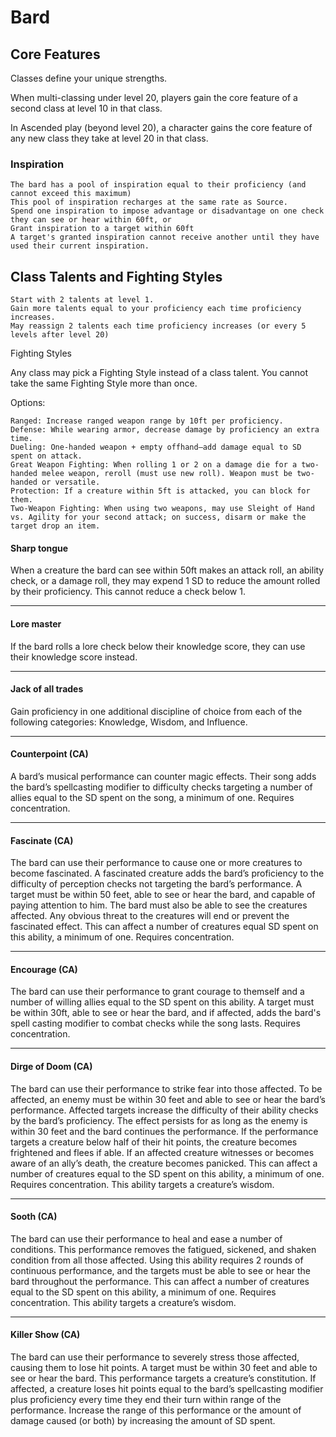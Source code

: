 # Bard

## Core Features

Classes define your unique strengths.

When multi-classing under level 20, players gain the core feature of a second class at level 10 in that class.

In Ascended play (beyond level 20), a character gains the core feature of any new class they take at level 20 in that class.

### Inspiration

    The bard has a pool of inspiration equal to their proficiency (and cannot exceed this maximum)
    This pool of inspiration recharges at the same rate as Source.
    Spend one inspiration to impose advantage or disadvantage on one check they can see or hear within 60ft, or
    Grant inspiration to a target within 60ft
    A target's granted inspiration cannot receive another until they have used their current inspiration.


## Class Talents and Fighting Styles

    Start with 2 talents at level 1.
    Gain more talents equal to your proficiency each time proficiency increases.
    May reassign 2 talents each time proficiency increases (or every 5 levels after level 20)

Fighting Styles

Any class may pick a Fighting Style instead of a class talent. You cannot take the same Fighting Style more than once.

Options:

    Ranged: Increase ranged weapon range by 10ft per proficiency.
    Defense: While wearing armor, decrease damage by proficiency an extra time.
    Dueling: One-handed weapon + empty offhand—add damage equal to SD spent on attack.
    Great Weapon Fighting: When rolling 1 or 2 on a damage die for a two-handed melee weapon, reroll (must use new roll). Weapon must be two-handed or versatile.
    Protection: If a creature within 5ft is attacked, you can block for them.
    Two-Weapon Fighting: When using two weapons, may use Sleight of Hand vs. Agility for your second attack; on success, disarm or make the target drop an item.



#### Sharp tongue
When a creature the bard can see within 50ft makes an attack roll, an ability check, or a damage roll, they may expend 1 SD to reduce the amount rolled by their proficiency. This cannot reduce a check below 1.

---

#### Lore master
If the bard rolls a lore check below their knowledge score, they can use their knowledge score instead.

---

#### Jack of all trades
Gain proficiency in one additional discipline of choice from each of the following categories: Knowledge, Wisdom, and Influence.

---

#### Counterpoint (CA)
A bard’s musical performance can counter magic effects. Their song adds the bard’s spellcasting modifier to difficulty checks targeting a number of allies equal to the SD spent on the song, a minimum of one. Requires concentration.

---

#### Fascinate (CA)
The bard can use their performance to cause one or more creatures to become fascinated. A fascinated creature adds the bard’s proficiency to the difficulty of perception checks not targeting the bard’s performance. A target must be within 50 feet, able to see or hear the bard, and capable of paying attention to him. The bard must also be able to see the creatures affected. Any obvious threat to the creatures will end or prevent the fascinated effect. This can affect a number of creatures equal SD spent on this ability, a minimum of one. Requires concentration.

---

#### Encourage (CA)
The bard can use their performance to grant courage to themself and a number of willing allies equal to the SD spent on this ability. A target must be within 30ft, able to see or hear the bard, and if affected, adds the bard's spell casting modifier to combat checks while the song lasts. Requires concentration.

---

#### Dirge of Doom (CA)
The bard can use their performance to strike fear into those affected. To be affected, an enemy must be within 30 feet and able to see or hear the bard’s performance. Affected targets increase the difficulty of their ability checks by the bard’s proficiency. The effect persists for as long as the enemy is within 30 feet and the bard continues the performance. If the performance targets a creature below half of their hit points, the creature becomes frightened and flees if able. If an affected creature witnesses or becomes aware of an ally’s death, the creature becomes panicked. This can affect a number of creatures equal to the SD spent on this ability, a minimum of one. Requires concentration. This ability targets a creature’s wisdom.

---

#### Sooth (CA)
The bard can use their performance to heal and ease a number of conditions. This performance removes the fatigued, sickened, and shaken condition from all those affected. Using this ability requires 2 rounds of continuous performance, and the targets must be able to see or hear the bard throughout the performance. This can affect a number of creatures equal to the SD spent on this ability, a minimum of one. Requires concentration. This ability targets a creature’s wisdom.

---

#### Killer Show (CA)
The bard can use their performance to severely stress those affected, causing them to lose hit points. A target must be within 30 feet and able to see or hear the bard. This performance targets a creature’s constitution. If affected, a creature loses hit points equal to the bard’s spellcasting modifier plus proficiency every time they end their turn within range of the performance. Increase the range of this performance or the amount of damage caused (or both) by increasing the amount of SD spent.
